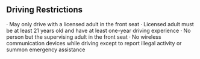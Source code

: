 ## Driving Restrictions
· May only drive with a licensed adult in the front seat
· Licensed adult must be at least 21 years old and have at least one-year driving experience
· No person but the supervising adult in the front seat
· No wireless communication devices while driving except to report illegal activity or summon emergency assistance